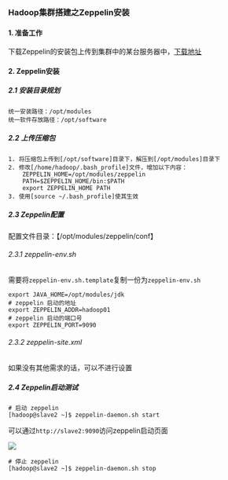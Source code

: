 ### Hadoop集群搭建之Zeppelin安装

#### 1. 准备工作

下载Zeppelin的安装包上传到集群中的某台服务器中，[下载地址](https://downloads.apache.org/zeppelin/)

#### 2. Zeppelin安装

##### 2.1 安装目录规划

```
统一安装路径：/opt/modules
统一软件存放路径：/opt/software
```

##### 2.2 上传压缩包

```
1. 将压缩包上传到[/opt/software]目录下，解压到[/opt/modules]目录下
2. 修改[/home/hadoop/.bash_profile]文件，增加以下内容：
	ZEPPELIN_HOME=/opt/modules/zeppelin
	PATH=$ZEPPELIN_HOME/bin:$PATH
	export ZEPPELIN_HOME PATH
3. 使用[source ~/.bash_profile]使其生效
```

##### 2.3 Zeppelin配置

配置文件目录：【/opt/modules/zeppelin/conf】

###### 2.3.1 zeppelin-env.sh

需要将`zeppelin-env.sh.template`复制一份为`zeppelin-env.sh`

```shell
export JAVA_HOME=/opt/modules/jdk
# zeppelin 启动的地址
export ZEPPELIN_ADDR=hadoop01
# zeppelin 启动的端口号
export ZEPPELIN_PORT=9090
```

###### 2.3.2 zeppelin-site.xml

如果没有其他需求的话，可以不进行设置

##### 2.4 Zeppelin启动测试

```shell
# 启动 zeppelin
[hadoop@slave2 ~]$ zeppelin-daemon.sh start
```

可以通过`http://slave2:9090`访问zeppelin启动页面

![](http://typora-image.test.upcdn.net/images/20200813213343.jpg)

```shell
# 停止 zeppelin
[hadoop@slave2 ~]$ zeppelin-daemon.sh stop
```

